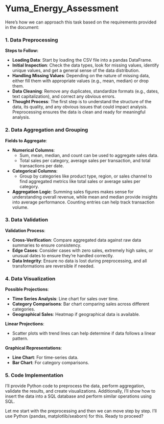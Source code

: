 # Yuma_Energy_Assessment

Here’s how we can approach this task based on the requirements provided in the document:

### **1. Data Preprocessing**
**Steps to Follow:**
   - **Loading Data**: Start by loading the CSV file into a pandas DataFrame.
   - **Initial Inspection**: Check the data types, look for missing values, identify unique values, and get a general sense of the data distribution.
   - **Handling Missing Values**: Depending on the nature of missing data, either fill them with appropriate values (e.g., mean, median) or drop them.
   - **Data Cleaning**: Remove any duplicates, standardize formats (e.g., dates, text capitalization), and correct any obvious errors.
   - **Thought Process**: The first step is to understand the structure of the data, its quality, and any obvious issues that could impact analysis. Preprocessing ensures the data is clean and ready for meaningful analysis.

### **2. Data Aggregation and Grouping**
**Fields to Aggregate**:
   - **Numerical Columns**: 
     - Sum, mean, median, and count can be used to aggregate sales data.
     - Total sales per category, average sales per transaction, and total transactions per date.
   - **Categorical Columns**: 
     - Group by categories like product type, region, or sales channel to find aggregated metrics like total sales or average sales per category.
   - **Aggregation Logic**: Summing sales figures makes sense for understanding overall revenue, while mean and median provide insights into average performance. Counting entries can help track transaction volume.

### **3. Data Validation**
**Validation Process**:
   - **Cross-Verification**: Compare aggregated data against raw data summaries to ensure consistency.
   - **Edge Cases**: Consider cases with zero sales, extremely high sales, or unusual dates to ensure they’re handled correctly.
   - **Data Integrity**: Ensure no data is lost during preprocessing, and all transformations are reversible if needed.

### **4. Data Visualization**
**Possible Projections**:
   - **Time Series Analysis**: Line chart for sales over time.
   - **Category Comparisons**: Bar chart comparing sales across different categories.
   - **Geographical Sales**: Heatmap if geographical data is available.

**Linear Projections**: 
   - Scatter plots with trend lines can help determine if data follows a linear pattern.

**Graphical Representations**:
   - **Line Chart**: For time-series data.
   - **Bar Chart**: For category comparisons.

### **5. Code Implementation**
I’ll provide Python code to preprocess the data, perform aggregation, validate the results, and create visualizations. Additionally, I’ll show how to insert the data into a SQL database and perform similar operations using SQL.

Let me start with the preprocessing and then we can move step by step. I’ll use Python (pandas, matplotlib/seaborn) for this. Ready to proceed?